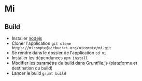 # Mi
## Build
- Installer [nodejs](http://nodejs.org)
- Cloner l'application `git clone https://nicompte@bitbucket.org/nicompte/mi.git`
- Se rendre dans le dossier de l'application `cd mi`
- Installer les dépendances `npm install`
- Modifier les paramètre de build dans Gruntfile.js (plateforme et destination du build)
- Lancer le build `grunt build`